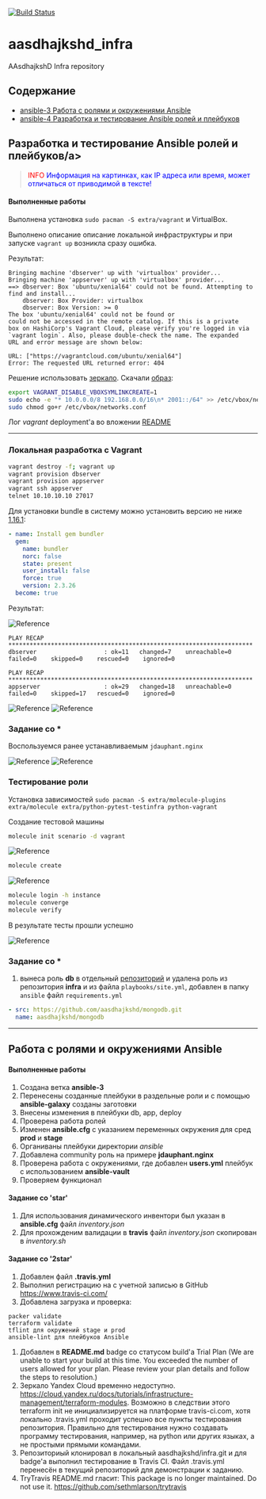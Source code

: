 [![Build Status](https://app.travis-ci.com/aasdhajkshd/infra.svg?branch=main)](https://app.travis-ci.com/aasdhajkshd/infra)

# aasdhajkshd_infra
AAsdhajkshD Infra repository

## Содержание

* [ansible-3 Работа с ролями и окружениями Ansible](#hw12)
* [ansible-4 Разработка и тестирование Ansible ролей и плейбуков](#hw13)

## <a name="hw13">Разработка и тестирование Ansible ролей и плейбуков/a>

> <span style="color:red">INFO</span>
<span style="color:blue">Информация на картинках, как IP адреса или время, может отличаться от приводимой в тексте!</span>

#### Выполненные работы

Выполнена установка `sudo pacman -S extra/vagrant` и VirtualBox.

Выполнено описание описание локальной инфраструктуры и при запуске `vagrant up` возникла сразу ошибка.

Результат:

```output
Bringing machine 'dbserver' up with 'virtualbox' provider...
Bringing machine 'appserver' up with 'virtualbox' provider...
==> dbserver: Box 'ubuntu/xenial64' could not be found. Attempting to find and install...
    dbserver: Box Provider: virtualbox
    dbserver: Box Version: >= 0
The box 'ubuntu/xenial64' could not be found or
could not be accessed in the remote catalog. If this is a private
box on HashiCorp's Vagrant Cloud, please verify you're logged in via
`vagrant login`. Also, please double-check the name. The expanded
URL and error message are shown below:

URL: ["https://vagrantcloud.com/ubuntu/xenial64"]
Error: The requested URL returned error: 404

```

Решение использовать [зеркало](https://habr.com/ru/articles/735700/).
Скачали [образ](https://releases.ubuntu.com/16.04/ubuntu-16.04.7-server-amd64.iso):

```bash
export VAGRANT_DISABLE_VBOXSYMLINKCREATE=1
sudo echo -e "* 10.0.0.0/8 192.168.0.0/16\n* 2001::/64" >> /etc/vbox/networks.conf
sudo chmod go+r /etc/vbox/networks.conf
```

Лог *vagrant* deployment'а во вложении [README](ansible/README.md)

---

### Локальная разработка с Vagrant

```bash
vagrant destroy -f; vagrant up
vagrant provision dbserver
vagrant provision appserver
vagrant ssh appserver
telnet 10.10.10.10 27017
```

Для установки bundle в систему можно установить версию не ниже [1.16.1](https://github.com/express42/reddit/blob/monolith/Gemfile.lock):

```yaml
- name: Install gem bundler
  gem:
    name: bundler
    norc: false
    state: present
    user_install: false
    force: true
    version: 2.3.26
  become: true
```

Результат:

![Reference](img/Screenshot_20231119_015627.png)

```output
PLAY RECAP *********************************************************************
dbserver                   : ok=11   changed=7    unreachable=0    failed=0    skipped=0    rescued=0    ignored=0

PLAY RECAP *********************************************************************
appserver                  : ok=29   changed=18   unreachable=0    failed=0    skipped=17   rescued=0    ignored=0
```

![Reference](img/Screenshot_20231119_020000.png)
![Reference](img/Screenshot_20231119_023931.png)

### Задание со *

Воспользуемся ранее устанавливаемым `jdauphant.nginx`

![Reference](img/Screenshot_20231119_025851.png)
![Reference](img/Screenshot_20231119_030040.png)

### Тестирование роли

Установка зависимостей `sudo pacman -S extra/molecule-plugins extra/molecule extra/python-pytest-testinfra python-vagrant`

Создание тестовой машины

```bash
molecule init scenario -d vagrant
```

![Reference](img/Screenshot_20231119_031602.png)

```bash
molecule create
```

![Reference](img/Screenshot_20231119_032026.png)

```bash
molecule login -h instance
molecule converge
molecule verify
```

В результате тесты прошли успешно

![Reference](img/Screenshot_20231119_032440.png)

### Задание со *

1. вынеса роль **db** в отдельный [репозиторий](https://github.com/aasdhajkshd/mongodb.git) и удалена роль из репозитория **infra** и из файла `playbooks/site.yml`, добавлен в папку `ansible` файл `requirements.yml`

```yaml
- src: https://github.com/aasdhajkshd/mongodb.git
  name: aasdhajkshd/mongodb
```

---

## <a name="hw12">Работа с ролями и окружениями Ansible
#### Выполненные работы

1. Создана ветка **ansible-3**
2. Перенесены созданные плейбуки в раздельные роли и с помощью **ansible-galaxy** созданы заготовки
3. Внесены изменения в плейбуки db, app, deploy
4. Проверена работа ролей
5. Изменен **ansible.cfg** с указанием переменных окружения для сред **prod** и **stage**
6. Органиваны плейбуки директории *ansible*
7. Добавлена community роль на примере **jdauphant.nginx**
8. Проверена работа с окружениями, где добавлен **users.yml** плейбук с использованием **ansible-vault**
9. Проверяем функционал

#### Задание со 'star'
1. Для использования динамического инвентори был указан в **ansible.cfg** файл *inventory.json*
2. Для прохожденим валидации в **travis** файл *inventory.json* скопирован в *inventory.sh*

#### Задание со '2star'
1. Добавлен файл **.travis.yml**
2. Выполнил регистрацию на с учетной записью в GitHub https://www.travis-ci.com/
3. Добавлена загрузка и проверка:
```
packer validate
terraform validate
tflint для окружений stage и prod
ansible-lint для плейбуков Ansible
```
1. Добавлен в **README.md** badge со статусом build'а Trial Plan (We are unable to start your build at this time. You exceeded the number of users allowed for your plan. Please review your plan details and follow the steps to resolution.)
2. Зеркало Yandex Cloud временно недоступно. https://cloud.yandex.ru/docs/tutorials/infrastructure-management/terraform-modules. Возможно в следствии этого terraform init не инициализируется на платформе travis-ci.com, хотя локально .travis.yml проходит успешно все пункты тестирования репозитория. Правильно для тестирования нужно создавать программу тестирования, например, на python или других языках, а не простыми прямыми командами.
2. Репозиториый клонировал в локальный aasdhajkshd/infra.git и для badge'а выполнил тестирование в Travis CI. Файл .travis.yml перенесён в текущий репозиторий для демонстрации к заданию.
3. TryTravis README.md гласит: This package is no longer maintained. Do not use it. https://github.com/sethmlarson/trytravis
